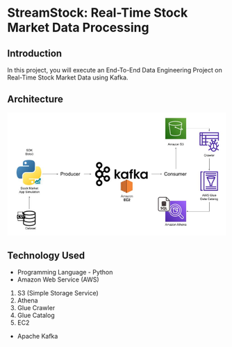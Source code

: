 # StreamStock: Real-Time Stock Market Data Processing

## Introduction 
In this project, you will execute an End-To-End Data Engineering Project on Real-Time Stock Market Data using Kafka.
## Architecture 
<img src="Architecture.jpg">

## Technology Used
- Programming Language - Python
- Amazon Web Service (AWS)
1. S3 (Simple Storage Service)
2. Athena
3. Glue Crawler
4. Glue Catalog
5. EC2
- Apache Kafka


